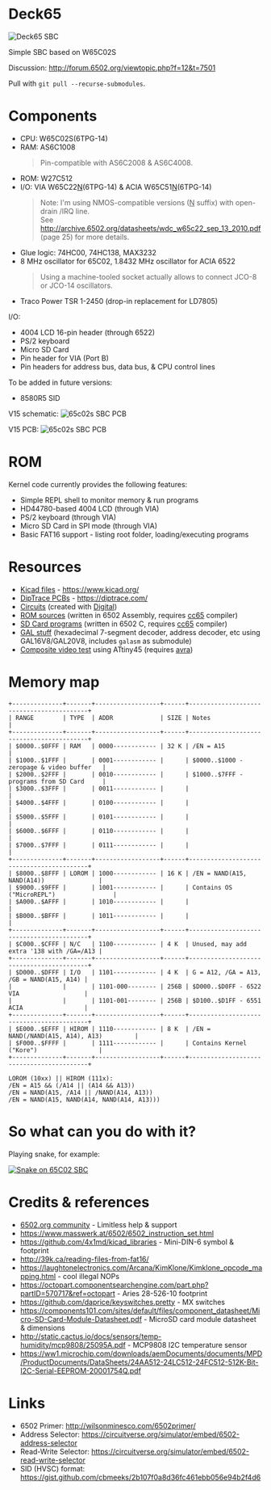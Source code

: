 # Deck65

![Deck65 SBC](./img/v15_final.jpg)

Simple SBC based on W65C02S

Discussion: <http://forum.6502.org/viewtopic.php?f=12&t=7501>

Pull with `git pull --recurse-submodules`.

# Components

- CPU: W65C02S(6TPG-14)
- RAM: AS6C1008
  > Pin-compatible with AS6C2008 & AS6C4008.
- ROM: W27C512
- I/O: VIA W65C22<ins>N</ins>(6TPG-14) & ACIA W65C51<ins>N</ins>(6TPG-14)
  > Note: I'm using NMOS-compatible versions (<ins>N</ins> suffix) with open-drain /IRQ line.<br />
  > See http://archive.6502.org/datasheets/wdc_w65c22_sep_13_2010.pdf (page 25) for more details.
- Glue logic: 74HC00, 74HC138, MAX3232
- 8 MHz oscillator for 65C02, 1.8432 MHz oscillator for ACIA 6522
  > Using a machine-tooled socket actually allows to connect JCO-8 or JCO-14 oscillators.
- Traco Power TSR 1-2450 (drop-in replacement for LD7805)

I/O:
- 4004 LCD 16-pin header (through 6522)
- PS/2 keyboard
- Micro SD Card
- Pin header for VIA (Port B)
- Pin headers for address bus, data bus, & CPU control lines

To be added in future versions:
- 8580R5 SID

V15 schematic:
![65c02s SBC PCB](./img/v15_schematic.png)

V15 PCB:
![65c02s SBC PCB](./img/v15_pcb.png)

# ROM

Kernel code currently provides the following features:
- Simple REPL shell to monitor memory & run programs
- HD44780-based 4004 LCD (through VIA)
- PS/2 keyboard (through VIA)
- Micro SD Card in SPI mode (through VIA)
- Basic FAT16 support - listing root folder, loading/executing programs

# Resources

- [Kicad files](./kicad) - <https://www.kicad.org/>
- [DipTrace PCBs](./diptrace) - <https://diptrace.com/>
- [Circuits](./circuits) (created with [Digital](https://github.com/hneemann/Digital))
- [ROM sources](./rom) (written in 6502 Assembly, requires [cc65](https://cc65.github.io/) compiler)
- [SD Card programs](./sdcard) (written in 6502 C, requires [cc65](https://cc65.github.io/) compiler)
- [GAL stuff](./gal) (hexadecimal 7-segment decoder, address decoder, etc using GAL16V8/GAL20V8, includes `galasm` as submodule)
- [Composite video test](./compvid) using ATtiny45 (requires [avra](https://github.com/Ro5bert/avra))

# Memory map

```
+--------------+-------+------------------+------+------------------------------------------+
| RANGE        | TYPE  | ADDR             | SIZE | Notes                                    |
+--------------+-------+------------------+------+------------------------------------------+
| $0000..$0FFF | RAM   | 0000------------ | 32 K | /EN = A15                                |
| $1000..$1FFF |       | 0001------------ |      | $0000..$1000 - zeropage & video buffer   |
| $2000..$2FFF |       | 0010------------ |      | $1000..$7FFF - programs from SD Card     |
| $3000..$3FFF |       | 0011------------ |      |                                          |
| $4000..$4FFF |       | 0100------------ |      |                                          |
| $5000..$5FFF |       | 0101------------ |      |                                          |
| $6000..$6FFF |       | 0110------------ |      |                                          |
| $7000..$7FFF |       | 0111------------ |      |                                          |
+--------------+-------+------------------+------+------------------------------------------+
| $8000..$8FFF | LOROM | 1000------------ | 16 K | /EN = NAND(A15, NAND(A14))               |
| $9000..$9FFF |       | 1001------------ |      | Contains OS ("MicroREPL")                |
| $A000..$AFFF |       | 1010------------ |      |                                          |
| $B000..$BFFF |       | 1011------------ |      |                                          |
+--------------+-------+------------------+------+------------------------------------------+
| $C000..$CFFF | N/C   | 1100------------ | 4 K  | Unused, may add extra '138 with /GA=/A13 |
+--------------+-------+------------------+------+------------------------------------------+
| $D000..$DFFF | I/O   | 1101------------ | 4 K  | G = A12, /GA = A13, /GB = NAND(A15, A14) |
|              |       | 1101-000-------- | 256B | $D000..$D0FF - 6522 VIA                  |
|              |       | 1101-001-------- | 256B | $D100..$D1FF - 6551 ACIA                 |
+--------------+-------+------------------+------+------------------------------------------+
| $E000..$EFFF | HIROM | 1110------------ | 8 K  | /EN = NAND(/NAND(A15, A14), A13)         |
| $F000..$FFFF |       | 1111------------ |      | Contains Kernel ("Kore")                 |
+--------------+-------+------------------+------+------------------------------------------+

LOROM (10xx) || HIROM (111x):
/EN = A15 && (/A14 || (A14 && A13))
/EN = NAND(A15, /A14 || /NAND(A14, A13))
/EN = NAND(A15, NAND(A14, NAND(A14, A13)))
```

# So what can you do with it?

Playing snake, for example:

[![Snake on 65C02 SBC](./img/snake_yt.jpg)](https://www.youtube.com/watch?v=boeysL1Isg4)

# Credits & references
- [6502.org community](forum.6502.org/) - Limitless help & support
- https://www.masswerk.at/6502/6502_instruction_set.html
- https://github.com/4x1md/kicad_libraries - Mini-DIN-6 symbol & footprint
- http://39k.ca/reading-files-from-fat16/
- https://laughtonelectronics.com/Arcana/KimKlone/Kimklone_opcode_mapping.html - cool illegal NOPs
- https://octopart.componentsearchengine.com/part.php?partID=570717&ref=octopart - Aries 28-526-10 footprint
- https://github.com/daprice/keyswitches.pretty - MX switches
- https://components101.com/sites/default/files/component_datasheet/Micro-SD-Card-Module-Datasheet.pdf - MicroSD card module datasheet & dimensions
- http://static.cactus.io/docs/sensors/temp-humidity/mcp9808/25095A.pdf - MCP9808 I2C temperature sensor
- https://ww1.microchip.com/downloads/aemDocuments/documents/MPD/ProductDocuments/DataSheets/24AA512-24LC512-24FC512-512K-Bit-I2C-Serial-EEPROM-20001754Q.pdf

# Links
- 6502 Primer: http://wilsonminesco.com/6502primer/
- Address Selector: https://circuitverse.org/simulator/embed/6502-address-selector
- Read-Write Selector: https://circuitverse.org/simulator/embed/6502-read-write-selector
- SID (HVSC) format: https://gist.github.com/cbmeeks/2b107f0a8d36fc461ebb056e94b2f4d6
